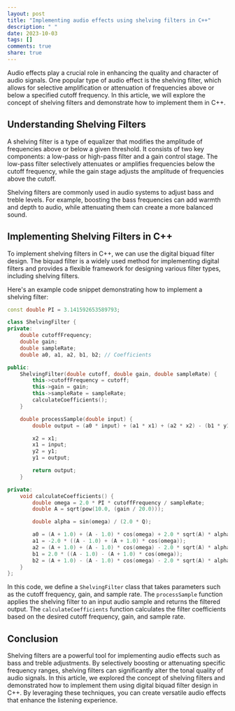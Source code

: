 ```yaml
---
layout: post
title: "Implementing audio effects using shelving filters in C++"
description: " "
date: 2023-10-03
tags: []
comments: true
share: true
---
```


Audio effects play a crucial role in enhancing the quality and character of audio signals. One popular type of audio effect is the shelving filter, which allows for selective amplification or attenuation of frequencies above or below a specified cutoff frequency. In this article, we will explore the concept of shelving filters and demonstrate how to implement them in C++.

## Understanding Shelving Filters

A shelving filter is a type of equalizer that modifies the amplitude of frequencies above or below a given threshold. It consists of two key components: a low-pass or high-pass filter and a gain control stage. The low-pass filter selectively attenuates or amplifies frequencies below the cutoff frequency, while the gain stage adjusts the amplitude of frequencies above the cutoff.

Shelving filters are commonly used in audio systems to adjust bass and treble levels. For example, boosting the bass frequencies can add warmth and depth to audio, while attenuating them can create a more balanced sound.

## Implementing Shelving Filters in C++

To implement shelving filters in C++, we can use the digital biquad filter design. The biquad filter is a widely used method for implementing digital filters and provides a flexible framework for designing various filter types, including shelving filters.

Here's an example code snippet demonstrating how to implement a shelving filter:

```cpp
const double PI = 3.141592653589793;

class ShelvingFilter {
private:
    double cutoffFrequency;
    double gain;
    double sampleRate;
    double a0, a1, a2, b1, b2; // Coefficients

public:
    ShelvingFilter(double cutoff, double gain, double sampleRate) {
        this->cutoffFrequency = cutoff;
        this->gain = gain;
        this->sampleRate = sampleRate;
        calculateCoefficients();
    }

    double processSample(double input) {
        double output = (a0 * input) + (a1 * x1) + (a2 * x2) - (b1 * y1) - (b2 * y2);

        x2 = x1;
        x1 = input;
        y2 = y1;
        y1 = output;

        return output;
    }

private:
    void calculateCoefficients() {
        double omega = 2.0 * PI * cutoffFrequency / sampleRate;
        double A = sqrt(pow(10.0, (gain / 20.0)));

        double alpha = sin(omega) / (2.0 * Q);

        a0 = (A + 1.0) + (A - 1.0) * cos(omega) + 2.0 * sqrt(A) * alpha;
        a1 = -2.0 * ((A - 1.0) + (A + 1.0) * cos(omega));
        a2 = (A + 1.0) + (A - 1.0) * cos(omega) - 2.0 * sqrt(A) * alpha;
        b1 = 2.0 * ((A - 1.0) - (A + 1.0) * cos(omega));
        b2 = (A + 1.0) - (A - 1.0) * cos(omega) - 2.0 * sqrt(A) * alpha;
    }
};
```

In this code, we define a `ShelvingFilter` class that takes parameters such as the cutoff frequency, gain, and sample rate. The `processSample` function applies the shelving filter to an input audio sample and returns the filtered output. The `calculateCoefficients` function calculates the filter coefficients based on the desired cutoff frequency, gain, and sample rate.

## Conclusion

Shelving filters are a powerful tool for implementing audio effects such as bass and treble adjustments. By selectively boosting or attenuating specific frequency ranges, shelving filters can significantly alter the tonal quality of audio signals. In this article, we explored the concept of shelving filters and demonstrated how to implement them using digital biquad filter design in C++. By leveraging these techniques, you can create versatile audio effects that enhance the listening experience.